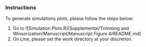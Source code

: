 ### Instructions
To generate simulations plots, please follow the steps below:
1. Go to ![Simulation Plots.R](Supplemental/Trimming and Winsorization/Manuscript/Manuscript Figure 4/README.md)
2. On Line, please set the work directory at your discretion.
